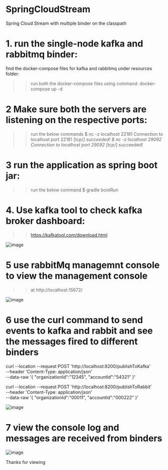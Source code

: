 # SpringCloudStream
Spring Cloud Stream with multiple binder on the classpath


# 1. run the single-node kafka and rabbitmq binder:
find the docker-compose files for kafka and rabbitmq under resources folder: 
>>run both the docker-compose files using command:
docker-compose up -d

# 2 Make sure both the servers are listening on the respective ports: 
>>run the below commands
$ nc -z localhost 22181
Connection to localhost port 22181 [tcp/*] succeeded!
$ nc -z localhost 29092
Connection to localhost port 29092 [tcp/*] succeeded!

# 3 run the application as spring boot jar: 
>>run the below command
$ gradle bootRun

# 4. Use kafka tool to check kafka broker dashboard:
>> https://kafkatool.com/download.html

![image](https://user-images.githubusercontent.com/17970459/124080152-e3b2d280-d9fe-11eb-9a63-a6ca71682efd.png)

# 5 use rabbitMq managemnt console to view the management console
>> at http://localhost:15672/ 

![image](https://user-images.githubusercontent.com/17970459/124080197-f3321b80-d9fe-11eb-9317-785960228069.png)

# 6 use the curl command to send events to kafka and rabbit and see the messages fired to different binders

curl --location --request POST 'http://localhost:8200/publishToKafka' \
--header 'Content-Type: application/json' \
--data-raw '{ 
    "organizationId":"12345",
    "accountId":"54321"
}'


curl --location --request POST 'http://localhost:8200/publishToRabbit' \
--header 'Content-Type: application/json' \
--data-raw '{ 
    "organizationId":"00011",
    "accountId":"000222"
}'

![image](https://user-images.githubusercontent.com/17970459/124080572-60de4780-d9ff-11eb-87a6-fbf7911a2730.png)

# 7 view the console log and messages are received from binders
![image](https://user-images.githubusercontent.com/17970459/124080692-823f3380-d9ff-11eb-9f08-edba83186956.png)

Thanks for viewing
